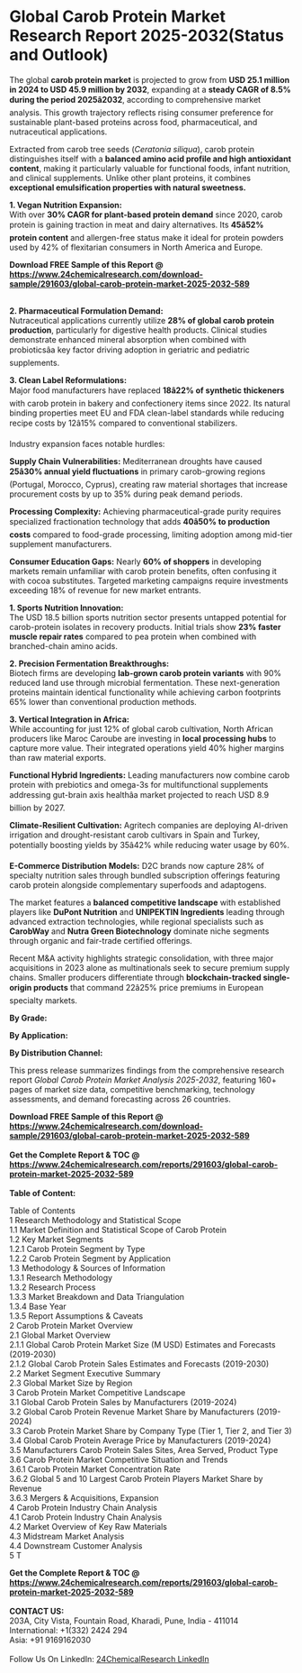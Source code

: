 <h1>Global Carob Protein Market Research Report 2025-2032(Status and Outlook)</h1><p>The global <strong>carob protein market</strong> is projected to grow from <strong>USD 25.1 million in 2024 to USD 45.9 million by 2032</strong>, expanding at a <strong>steady CAGR of 8.5% during the period 2025â2032</strong>, according to comprehensive market analysis. This growth trajectory reflects rising consumer preference for sustainable plant-based proteins across food, pharmaceutical, and nutraceutical applications.</p><p>Extracted from carob tree seeds (<em>Ceratonia siliqua</em>), carob protein distinguishes itself with a <strong>balanced amino acid profile and high antioxidant content</strong>, making it particularly valuable for functional foods, infant nutrition, and clinical supplements. Unlike other plant proteins, it combines <strong>exceptional emulsification properties with natural sweetness.</strong></p><p><strong>1. Vegan Nutrition Expansion:</strong><br>
With over <strong>30% CAGR for plant-based protein demand</strong> since 2020, carob protein is gaining traction in meat and dairy alternatives. Its <strong>45â52% protein content</strong> and allergen-free status make it ideal for protein powders used by 42% of flexitarian consumers in North America and Europe.</p><div><b>Download FREE Sample of this Report @ 
            <a href="https://www.24chemicalresearch.com/download-sample/291603/global-carob-protein-market-2025-2032-589">
            https://www.24chemicalresearch.com/download-sample/291603/global-carob-protein-market-2025-2032-589</a></b></div><br><p><strong>2. Pharmaceutical Formulation Demand:</strong><br>
Nutraceutical applications currently utilize <strong>28% of global carob protein production</strong>, particularly for digestive health products. Clinical studies demonstrate enhanced mineral absorption when combined with probioticsâa key factor driving adoption in geriatric and pediatric supplements.</p><p><strong>3. Clean Label Reformulations:</strong><br>
Major food manufacturers have replaced <strong>18â22% of synthetic thickeners</strong> with carob protein in bakery and confectionery items since 2022. Its natural binding properties meet EU and FDA clean-label standards while reducing recipe costs by 12â15% compared to conventional stabilizers.</p><p>Industry expansion faces notable hurdles:</p><p><strong>Supply Chain Vulnerabilities:</strong> Mediterranean droughts have caused <strong>25â30% annual yield fluctuations</strong> in primary carob-growing regions (Portugal, Morocco, Cyprus), creating raw material shortages that increase procurement costs by up to 35% during peak demand periods.</p><p><strong>Processing Complexity:</strong> Achieving pharmaceutical-grade purity requires specialized fractionation technology that adds <strong>40â50% to production costs</strong> compared to food-grade processing, limiting adoption among mid-tier supplement manufacturers.</p><p><strong>Consumer Education Gaps:</strong> Nearly <strong>60% of shoppers</strong> in developing markets remain unfamiliar with carob protein benefits, often confusing it with cocoa substitutes. Targeted marketing campaigns require investments exceeding 18% of revenue for new market entrants.</p><p><strong>1. Sports Nutrition Innovation:</strong><br>
The USD 18.5 billion sports nutrition sector presents untapped potential for carob-protein isolates in recovery products. Initial trials show <strong>23% faster muscle repair rates</strong> compared to pea protein when combined with branched-chain amino acids.</p><p><strong>2. Precision Fermentation Breakthroughs:</strong><br>
Biotech firms are developing <strong>lab-grown carob protein variants</strong> with 90% reduced land use through microbial fermentation. These next-generation proteins maintain identical functionality while achieving carbon footprints 65% lower than conventional production methods.</p><p><strong>3. Vertical Integration in Africa:</strong><br>
While accounting for just 12% of global carob cultivation, North African producers like Maroc Caroube are investing in <strong>local processing hubs</strong> to capture more value. Their integrated operations yield 40% higher margins than raw material exports.</p><p><strong>Functional Hybrid Ingredients:</strong> Leading manufacturers now combine carob protein with prebiotics and omega-3s for multifunctional supplements addressing gut-brain axis healthâa market projected to reach USD 8.9 billion by 2027.</p><p><strong>Climate-Resilient Cultivation:</strong> Agritech companies are deploying AI-driven irrigation and drought-resistant carob cultivars in Spain and Turkey, potentially boosting yields by 35â42% while reducing water usage by 60%.</p><p><strong>E-Commerce Distribution Models:</strong> D2C brands now capture 28% of specialty nutrition sales through bundled subscription offerings featuring carob protein alongside complementary superfoods and adaptogens.</p><p>The market features a <strong>balanced competitive landscape</strong> with established players like <strong>DuPont Nutrition</strong> and <strong>UNIPEKTIN Ingredients</strong> leading through advanced extraction technologies, while regional specialists such as <strong>CarobWay</strong> and <strong>Nutra Green Biotechnology</strong> dominate niche segments through organic and fair-trade certified offerings.</p><p>Recent M&amp;A activity highlights strategic consolidation, with three major acquisitions in 2023 alone as multinationals seek to secure premium supply chains. Smaller producers differentiate through <strong>blockchain-tracked single-origin products</strong> that command 22â25% price premiums in European specialty markets.</p><p><strong>By Grade:</strong></p><p><strong>By Application:</strong></p><p><strong>By Distribution Channel:</strong></p><p>This press release summarizes findings from the comprehensive research report <em>Global Carob Protein Market Analysis 2025-2032</em>, featuring 160+ pages of market size data, competitive benchmarking, technology assessments, and demand forecasting across 26 countries.</p><div><b>Download FREE Sample of this Report @ 
            <a href="https://www.24chemicalresearch.com/download-sample/291603/global-carob-protein-market-2025-2032-589">
            https://www.24chemicalresearch.com/download-sample/291603/global-carob-protein-market-2025-2032-589</a></b></div><br><div><b>Get the Complete Report & TOC @ 
            <a href="https://www.24chemicalresearch.com/reports/291603/global-carob-protein-market-2025-2032-589">
            https://www.24chemicalresearch.com/reports/291603/global-carob-protein-market-2025-2032-589</a></b></div><br>
            <b>Table of Content:</b><p>Table of Contents<br />
1 Research Methodology and Statistical Scope<br />
1.1 Market Definition and Statistical Scope of Carob Protein<br />
1.2 Key Market Segments<br />
1.2.1 Carob Protein Segment by Type<br />
1.2.2 Carob Protein Segment by Application<br />
1.3 Methodology & Sources of Information<br />
1.3.1 Research Methodology<br />
1.3.2 Research Process<br />
1.3.3 Market Breakdown and Data Triangulation<br />
1.3.4 Base Year<br />
1.3.5 Report Assumptions & Caveats<br />
2 Carob Protein Market Overview<br />
2.1 Global Market Overview<br />
2.1.1 Global Carob Protein Market Size (M USD) Estimates and Forecasts (2019-2030)<br />
2.1.2 Global Carob Protein Sales Estimates and Forecasts (2019-2030)<br />
2.2 Market Segment Executive Summary<br />
2.3 Global Market Size by Region<br />
3 Carob Protein Market Competitive Landscape<br />
3.1 Global Carob Protein Sales by Manufacturers (2019-2024)<br />
3.2 Global Carob Protein Revenue Market Share by Manufacturers (2019-2024)<br />
3.3 Carob Protein Market Share by Company Type (Tier 1, Tier 2, and Tier 3)<br />
3.4 Global Carob Protein Average Price by Manufacturers (2019-2024)<br />
3.5 Manufacturers Carob Protein Sales Sites, Area Served, Product Type<br />
3.6 Carob Protein Market Competitive Situation and Trends<br />
3.6.1 Carob Protein Market Concentration Rate<br />
3.6.2 Global 5 and 10 Largest Carob Protein Players Market Share by Revenue<br />
3.6.3 Mergers & Acquisitions, Expansion<br />
4 Carob Protein Industry Chain Analysis<br />
4.1 Carob Protein Industry Chain Analysis<br />
4.2 Market Overview of Key Raw Materials<br />
4.3 Midstream Market Analysis<br />
4.4 Downstream Customer Analysis<br />
5 T</p><div><b>Get the Complete Report & TOC @ 
            <a href="https://www.24chemicalresearch.com/reports/291603/global-carob-protein-market-2025-2032-589">
            https://www.24chemicalresearch.com/reports/291603/global-carob-protein-market-2025-2032-589</a></b></div><br><b>CONTACT US:</b><br>
            203A, City Vista, Fountain Road, Kharadi, Pune, India - 411014<br>
            International: +1(332) 2424 294<br>
            Asia: +91 9169162030 <br><br>
            Follow Us On LinkedIn: <a href="https://www.linkedin.com/company/24chemicalresearch/">24ChemicalResearch LinkedIn</a>